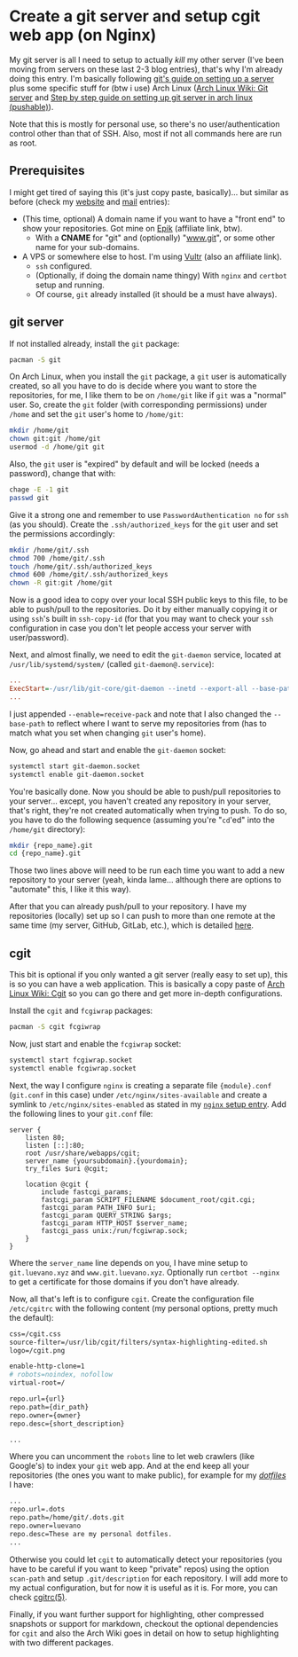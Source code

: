 # Create a git server and setup cgit web app (on Nginx)

My git server is all I need to setup to actually *kill* my other server (I've been moving from servers on these last 2-3 blog entries), that's why I'm already doing this entry. I'm basically following [git's guide on setting up a server](https://git-scm.com/book/en/v2/Git-on-the-Server-Setting-Up-the-Server) plus some specific stuff for (btw i use) Arch Linux ([Arch Linux Wiki: Git server](https://wiki.archlinux.org/index.php/Git_server#Web_interfaces) and [Step by step guide on setting up git server in arch linux (pushable)](https://miracoin.wordpress.com/2014/11/25/step-by-step-guide-on-setting-up-git-server-in-arch-linux-pushable/)).

Note that this is mostly for personal use, so there's no user/authentication control other than that of SSH. Also, most if not all commands here are run as root.

## Prerequisites

I might get tired of saying this (it's just copy paste, basically)... but similar as before (check my [website](https://blog.luevano.xyz/a/website_with_nginx.html) and [mail](https://blog.luevano.xyz/a/mail_server_with_postfix.html) entries):

* (This time, optional) A domain name if you want to have a "front end" to show your repositories. Got mine on [Epik](https://www.epik.com/?affid=da5ne9ru4) (affiliate link, btw).
	* With a **CNAME** for "git" and (optionally) "www.git", or some other name for your sub-domains.
* A VPS or somewhere else to host. I'm using [Vultr](https://www.vultr.com/?ref=8732849) (also an affiliate link).
	* `ssh` configured.
	* (Optionally, if doing the domain name thingy) With `nginx` and `certbot` setup and running.
	* Of course, `git` already installed (it should be a must have always).

## git server

If not installed already, install the `git` package:

```sh
pacman -S git
```

On Arch Linux, when you install the `git` package, a `git` user is automatically created, so all you have to do is decide where you want to store the repositories, for me, I like them to be on `/home/git` like if `git` was a "normal" user. So, create the `git` folder (with corresponding permissions) under `/home` and set the `git` user's home to `/home/git`:

```sh
mkdir /home/git
chown git:git /home/git
usermod -d /home/git git
```

Also, the `git` user is "expired" by default and will be locked (needs a password), change that with:

```sh
chage -E -1 git
passwd git
```

Give it a strong one and remember to use `PasswordAuthentication no` for `ssh` (as you should). Create the `.ssh/authorized_keys` for the `git` user and set the permissions accordingly:

```sh
mkdir /home/git/.ssh
chmod 700 /home/git/.ssh
touch /home/git/.ssh/authorized_keys
chmod 600 /home/git/.ssh/authorized_keys
chown -R git:git /home/git
```

Now is a good idea to copy over your local SSH public keys to this file, to be able to push/pull to the repositories. Do it by either manually copying it or using `ssh`'s built in `ssh-copy-id` (for that you may want to check your `ssh` configuration in case you don't let people access your server with user/password).

Next, and almost finally, we need to edit the `git-daemon` service, located at `/usr/lib/systemd/system/` (called `git-daemon@.service`):

```ini
...
ExecStart=-/usr/lib/git-core/git-daemon --inetd --export-all --base-path=/home/git --enable=receive-pack
...
```

I just appended `--enable=receive-pack` and note that I also changed the `--base-path` to reflect where I want to serve my repositories from (has to match what you set when changing `git` user's home).

Now, go ahead and start and enable the `git-daemon` socket:

```sh
systemctl start git-daemon.socket
systemctl enable git-daemon.socket
```

You're basically done. Now you should be able to push/pull repositories to your server... except, you haven't created any repository in your server, that's right, they're not created automatically when trying to push. To do so, you have to do the following sequence (assuming you're "`cd`'ed" into the `/home/git` directory):

```sh
mkdir {repo_name}.git
cd {repo_name}.git
```

Those two lines above will need to be run each time you want to add a new repository to your server (yeah, kinda lame... although there are options to "automate" this, I like it this way).

After that you can already push/pull to your repository. I have my repositories (locally) set up so I can push to more than one remote at the same time (my server, GitHub, GitLab, etc.), which is detailed [here](https://gist.github.com/rvl/c3f156e117e22a25f242).

## cgit

This bit is optional if you only wanted a git server (really easy to set up), this is so you can have a web application. This is basically a copy paste of [Arch Linux Wiki: Cgit](https://wiki.archlinux.org/index.php/Cgit#Nginx) so you can go there and get more in-depth configurations.

Install the `cgit` and `fcgiwrap` packages:

```sh
pacman -S cgit fcgiwrap
```

Now, just start and enable the `fcgiwrap` socket:

```sh
systemctl start fcgiwrap.socket
systemctl enable fcgiwrap.socket
```

Next, the way I configure `nginx` is creating a separate file `{module}.conf` (`git.conf` in this case) under `/etc/nginx/sites-available` and create a symlink to `/etc/nginx/sites-enabled` as stated in my [`nginx` setup entry](https://blog.luevano.xyz/a/website_with_nginx.html). Add the following lines to your `git.conf` file:

```nginx
server {
	listen 80;
	listen [::]:80;
	root /usr/share/webapps/cgit;
	server_name {yoursubdomain}.{yourdomain};
	try_files $uri @cgit;

	location @cgit {
		include fastcgi_params;
		fastcgi_param SCRIPT_FILENAME $document_root/cgit.cgi;
		fastcgi_param PATH_INFO $uri;
		fastcgi_param QUERY_STRING $args;
		fastcgi_param HTTP_HOST $server_name;
		fastcgi_pass unix:/run/fcgiwrap.sock;
	}
}
```

Where the `server_name` line depends on you, I have mine setup to `git.luevano.xyz` and `www.git.luevano.xyz`. Optionally run `certbot --nginx` to get a certificate for those domains if you don't have already.

Now, all that's left is to configure `cgit`. Create the configuration file `/etc/cgitrc` with the following content (my personal options, pretty much the default):

```apache
css=/cgit.css
source-filter=/usr/lib/cgit/filters/syntax-highlighting-edited.sh
logo=/cgit.png

enable-http-clone=1
# robots=noindex, nofollow
virtual-root=/

repo.url={url}
repo.path={dir_path}
repo.owner={owner}
repo.desc={short_description}

...
```

Where you can uncomment the `robots` line to let web crawlers (like Google's) to index your `git` web app. And at the end keep all your repositories (the ones you want to make public), for example for my [*dotfiles*](https://git.luevano.xyz/.dots) I have:

```apache
...
repo.url=.dots
repo.path=/home/git/.dots.git
repo.owner=luevano
repo.desc=These are my personal dotfiles.
...
```

Otherwise you could let `cgit` to automatically detect your repositories (you have to be careful if you want to keep "private" repos) using the option `scan-path` and setup `.git/description` for each repository. I will add more to my actual configuration, but for now it is useful as it is. For more, you can check [cgitrc(5)](https://man.archlinux.org/man/cgitrc.5).

Finally, if you want further support for highlighting, other compressed snapshots or support for markdown, checkout the optional dependencies for `cgit` and also the Arch Wiki goes in detail on how to setup highlighting with two different packages.
